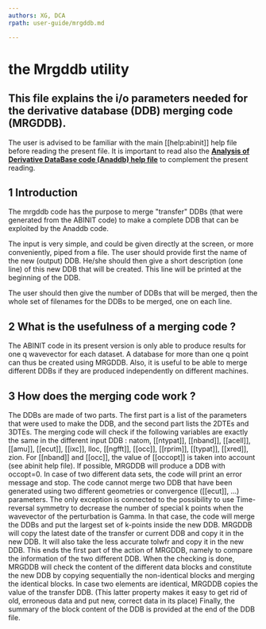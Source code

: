 ```yaml
---
authors: XG, DCA
rpath: user-guide/mrgddb.md

---
```


# the Mrgddb utility  

## This file explains the i/o parameters needed for the derivative database (DDB) merging code (MRGDDB).  

  
The user is advised to be familiar with the main [[help:abinit]] help file
before reading the present file. It is important to read also the [**Analysis
of Derivative DataBase code (Anaddb) help file**](help_anaddb.html) to
complement the present reading.


## 1 Introduction

  
The mrgddb code has the purpose to merge "transfer" DDBs (that were generated
from the ABINIT code) to make a complete DDB that can be exploited by the
Anaddb code.

The input is very simple, and could be given directly at the screen, or more
conveniently, piped from a file. The user should provide first the name of the
new (output) DDB. He/she should then give a short description (one line) of
this new DDB that will be created. This line will be printed at the beginning
of the DDB.

The user should then give the number of DDBs that will be merged, then the
whole set of filenames for the DDBs to be merged, one on each line.



## 2 What is the usefulness of a merging code ?

  
The ABINIT code in its present version is only able to produce results for one
q wavevector for each dataset. A database for more than one q point can thus
be created using MRGDDB. Also, it is useful to be able to merge different DDBs
if they are produced independently on different machines.



## 3 How does the merging code work ?

  
The DDBs are made of two parts. The first part is a list of the parameters
that were used to make the DDB, and the second part lists the 2DTEs and 3DTEs.
The merging code will check if the following variables are exactly the same in
the different input DDB : natom, [[ntypat]], [[nband]], [[acell]], [[amu]],
[[ecut]], [[ixc]], lloc, [[ngfft]], [[occ]], [[rprim]], [[typat]], [[xred]],
zion. For [[nband]] and [[occ]], the value of [[occopt]] is taken into account
(see abinit help file). If possible, MRGDDB will produce a DDB with occopt=0.
In case of two different data sets, the code will print an error message and
stop. The code cannot merge two DDB that have been generated using two
different geometries or convergence ([[ecut]], ...) parameters. The only
exception is connected to the possibility to use Time-reversal symmetry to
decrease the number of special k points when the wavevector of the
perturbation is Gamma. In that case, the code will merge the DDBs and put the
largest set of k-points inside the new DDB. MRGDDB will copy the latest date
of the transfer or current DDB and copy it in the new DDB. It will also take
the less accurate tolwfr and copy it in the new DDB. This ends the first part
of the action of MRGDDB, namely to compare the information of the two
different DDB. When the checking is done, MRGDDB will check the content of the
different data blocks and constitute the new DDB by copying sequentially the
non-identical blocks and merging the identical blocks. In case two elements
are identical, MRGDDB copies the value of the transfer DDB. (This latter
property makes it easy to get rid of old, erroneous data and put new, correct
data in its place) Finally, the summary of the block content of the DDB is
provided at the end of the DDB file.



